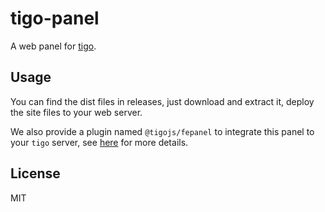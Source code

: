 # tigo-panel

A web panel for [tigo](https://github.com/backrunner/tigo).

## Usage

You can find the dist files in releases, just download and extract it, deploy the site files to your web server.

We also provide a plugin named `@tigojs/fepanel` to integrate this panel to your `tigo` server, see [here](https://github.com/tigojs/tigo/tree/main/packages/fepanel) for more details.

## License

MIT
